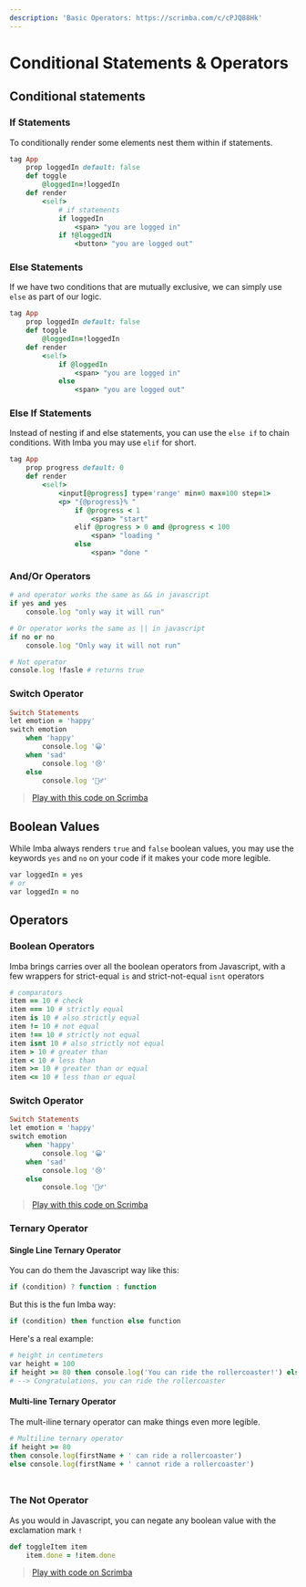 ```yaml
---
description: 'Basic Operators: https://scrimba.com/c/cPJQ88Hk'
---
```


# Conditional Statements & Operators

## Conditional statements

### If Statements

To conditionally render some elements nest them within if statements.

```ruby
tag App
    prop loggedIn default: false
    def toggle
        @loggedIn=!loggedIn
    def render
        <self>
            # if statements
            if loggedIn 
                <span> "you are logged in"
            if !@loggedIN
                <button> "you are logged out"
```

### Else Statements

If we have two conditions that are mutually exclusive, we can simply use `else` as part of our logic.

```ruby
tag App
    prop loggedIn default: false
    def toggle
        @loggedIn=!loggedIn
    def render
        <self>
            if @loggedIn 
                <span> "you are logged in"
            else
                <span> "you are logged out"
```

### Else If Statements

Instead of nesting if and else statements, you can use the `else if` to chain conditions. With Imba you may use `elif` for short.

```ruby
tag App
    prop progress default: 0
    def render
        <self>
            <input[@progress] type='range' min=0 max=100 step=1> 
            <p> "{@progress}% "
                if @progress < 1
                    <span> "start" 
                elif @progress > 0 and @progress < 100
                    <span> "loading "
                else
                    <span> "done "
```

### And/Or Operators

```ruby
# and operator works the same as && in javascript
if yes and yes
    console.log "only way it will run"

# Or operator works the same as || in javascript
if no or no
    console.log "Only way it will not run"

# Not operator
console.log !fasle # returns true
```

### Switch Operator

```ruby
Switch Statements
let emotion = 'happy'
switch emotion
    when 'happy'
        console.log '😀'
    when 'sad'
        console.log '😢'
    else
        console.log '🤷‍♂️'
```

> [Play with this code on Scrimba](https://scrimba.com/c/cQqQeWuD)

## Boolean Values

While Imba always renders `true` and `false` boolean values, you may use the keywords `yes` and `no` on your code if it makes your code more legible.

```ruby
var loggedIn = yes
# or 
var loggedIn = no
```

## 

## Operators

### Boolean Operators

Imba brings carries over all the boolean operators from Javascript, with a few wrappers for strict-equal `is` and strict-not-equal `isnt` operators

```coffeescript
# comparators
item == 10 # check
item === 10 # strictly equal
item is 10 # also strictly equal
item != 10 # not equal
item !== 10 # strictly not equal
item isnt 10 # also strictly not equal
item > 10 # greater than
item < 10 # less than
item >= 10 # greater than or equal
item <= 10 # less than or equal
```

### Switch Operator

```ruby
Switch Statements
let emotion = 'happy'
switch emotion
    when 'happy'
        console.log '😀'
    when 'sad'
        console.log '😢'
    else
        console.log '🤷‍♂️'
```

> [Play with this code on Scrimba](https://scrimba.com/c/cQqQeWuD)

### Ternary Operator

#### Single Line Ternary Operator

You can do them the Javascript way like this:

```javascript
if (condition) ? function : function
```

But this is the fun Imba way:

```ruby
if (condition) then function else function
```

Here's a real example:

```ruby
# height in centimeters
var height = 100
if height >= 80 then console.log('You can ride the rollercoaster!') else console.log('Sorry, you are a few centimeters short.')
# --> Congratulations, you can ride the rollercoaster
```

#### Multi-line Ternary Operator

The mult-iline ternary operator can make things even more legible.

```ruby
# Multiline ternary operator
if height >= 80
then console.log(firstName + ' can ride a rollercoaster')
else console.log(firstName + ' cannot ride a rollercoaster')
```

### 

```ruby

```

### The Not Operator

As you would in Javascript, you can negate any boolean value with the exclamation mark `!`

```ruby
def toggleItem item
    item.done = !item.done
```

> [Play with code on Scrimba](https://scrimba.com/c/c672KET3)

